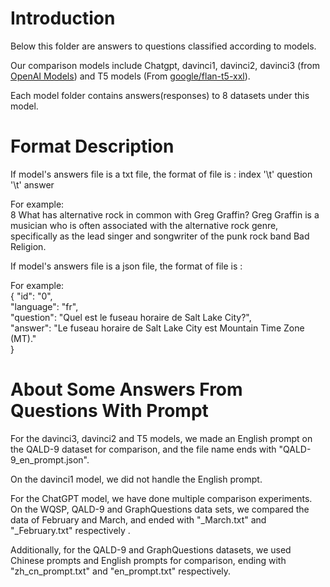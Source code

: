 # Introduction

Below this folder are answers to questions classified according to models. 

Our comparison models include Chatgpt, davinci1, davinci2, davinci3 (from [OpenAI Models](https://platform.openai.com/docs/models/overview)) 
and T5 models (From [google/flan-t5-xxl](https://huggingface.co/google/flan-t5-xxl)). 

Each model folder contains answers(responses) to 8 datasets under this model. 

# Format Description

If model's answers file is a txt file, the format of file is :  index '\t' question '\t' answer  

For example:  
8	What has alternative rock in common with Greg Graffin?	Greg Graffin is a musician who is often associated with the alternative rock genre, specifically as the lead singer and songwriter of the punk rock band Bad Religion.

If model's answers file is a json file, the format of file is :  

For example:  
{
        "id": "0",  
        "language": "fr",  
        "question": "Quel est le fuseau horaire de Salt Lake City?",  
        "answer": "Le fuseau horaire de Salt Lake City est Mountain Time Zone (MT)."  
}


# About Some Answers From Questions With Prompt

For the davinci3, davinci2 and T5 models, we made an English prompt on the QALD-9 dataset for comparison, and the file name ends with "QALD-9_en_prompt.json".  

On the davinci1 model, we did not handle the English prompt.  

For the ChatGPT model, we have done multiple comparison experiments. On the WQSP, QALD-9 and GraphQuestions data sets, we compared the data of February and March, and ended with "_March.txt" and "_February.txt" respectively .  

Additionally, for the QALD-9 and GraphQuestions datasets, we used Chinese prompts and English prompts for comparison, ending with "zh_cn_prompt.txt" and "en_prompt.txt" respectively.  

